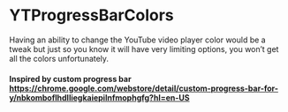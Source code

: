 # YTProgressBarColors
Having an ability to change the YouTube video player color would be a tweak but just so you know it will have very limiting options, you won’t get all the colors unfortunately.

#### Inspired by custom progress bar https://chrome.google.com/webstore/detail/custom-progress-bar-for-y/nbkomboflhdlliegkaiepilnfmophgfg?hl=en-US
